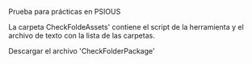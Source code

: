 Prueba para prácticas en PSIOUS

La carpeta CheckFoldeAssets' contiene el script de la herramienta y el archivo de texto con la lista de las carpetas.

Descargar el archivo 'CheckFolderPackage' 

